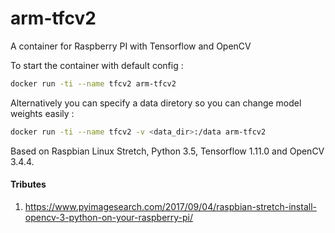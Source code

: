 # arm-tfcv2
A container for Raspberry PI with Tensorflow and OpenCV 

To start the container with default config :
```bash
docker run -ti --name tfcv2 arm-tfcv2
```

Alternatively you can specify a data diretory so you can change model weights easily :
```bash
docker run -ti --name tfcv2 -v <data_dir>:/data arm-tfcv2 
```

Based on Raspbian Linux Stretch, Python 3.5, Tensorflow 1.11.0 and OpenCV 3.4.4.

#### Tributes
1. https://www.pyimagesearch.com/2017/09/04/raspbian-stretch-install-opencv-3-python-on-your-raspberry-pi/

